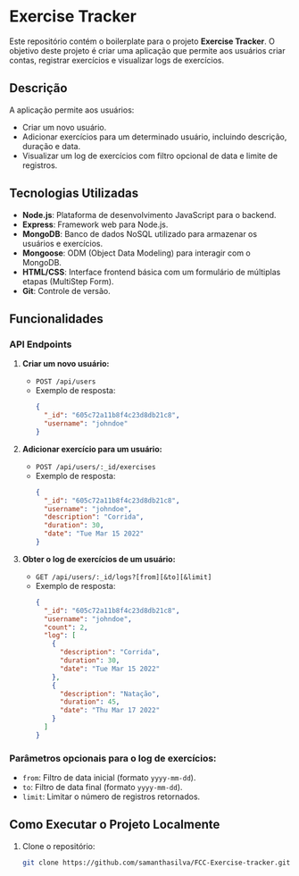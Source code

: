 # Exercise Tracker

Este repositório contém o boilerplate para o projeto **Exercise Tracker**. O objetivo deste projeto é criar uma aplicação que permite aos usuários criar contas, registrar exercícios e visualizar logs de exercícios.

## Descrição

A aplicação permite aos usuários:
- Criar um novo usuário.
- Adicionar exercícios para um determinado usuário, incluindo descrição, duração e data.
- Visualizar um log de exercícios com filtro opcional de data e limite de registros.

## Tecnologias Utilizadas

- **Node.js**: Plataforma de desenvolvimento JavaScript para o backend.
- **Express**: Framework web para Node.js.
- **MongoDB**: Banco de dados NoSQL utilizado para armazenar os usuários e exercícios.
- **Mongoose**: ODM (Object Data Modeling) para interagir com o MongoDB.
- **HTML/CSS**: Interface frontend básica com um formulário de múltiplas etapas (MultiStep Form).
- **Git**: Controle de versão.

## Funcionalidades

### API Endpoints

1. **Criar um novo usuário:**

   - `POST /api/users`
   - Exemplo de resposta:
     ```json
     {
       "_id": "605c72a11b8f4c23d8db21c8",
       "username": "johndoe"
     }
     ```

2. **Adicionar exercício para um usuário:**

   - `POST /api/users/:_id/exercises`
   - Exemplo de resposta:
     ```json
     {
       "_id": "605c72a11b8f4c23d8db21c8",
       "username": "johndoe",
       "description": "Corrida",
       "duration": 30,
       "date": "Tue Mar 15 2022"
     }
     ```

3. **Obter o log de exercícios de um usuário:**

   - `GET /api/users/:_id/logs?[from][&to][&limit]`
   - Exemplo de resposta:
     ```json
     {
       "_id": "605c72a11b8f4c23d8db21c8",
       "username": "johndoe",
       "count": 2,
       "log": [
         {
           "description": "Corrida",
           "duration": 30,
           "date": "Tue Mar 15 2022"
         },
         {
           "description": "Natação",
           "duration": 45,
           "date": "Thu Mar 17 2022"
         }
       ]
     }
     ```

### Parâmetros opcionais para o log de exercícios:

- `from`: Filtro de data inicial (formato `yyyy-mm-dd`).
- `to`: Filtro de data final (formato `yyyy-mm-dd`).
- `limit`: Limitar o número de registros retornados.

## Como Executar o Projeto Localmente

1. Clone o repositório:
   ```bash
   git clone https://github.com/samanthasilva/FCC-Exercise-tracker.git
